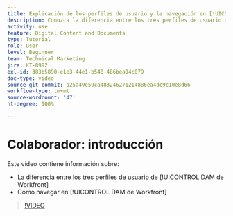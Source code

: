 ```yaml
---
title: Explicación de los perfiles de usuario y la navegación en [!UICONTROL DAM de Workfront]
description: Conozca la diferencia entre los tres perfiles de usuario de [!UICONTROL DAM de Workfront] y cómo navegar en [!UICONTROL DAM de Workfront].
activity: use
feature: Digital Content and Documents
type: Tutorial
role: User
level: Beginner
team: Technical Marketing
jira: KT-8992
exl-id: 383b5890-e1e3-44e1-b548-486bea04c079
doc-type: video
source-git-commit: a25a49e59ca483246271214886ea4dc9c10e8d66
workflow-type: tm+mt
source-wordcount: '47'
ht-degree: 100%

---
```


# Colaborador: introducción

Este vídeo contiene información sobre:

* La diferencia entre los tres perfiles de usuario de [!UICONTROL DAM de Workfront]
* Cómo navegar en [!UICONTROL DAM de Workfront]

>[!VIDEO](https://video.tv.adobe.com/v/335252/?quality=12&learn=on)
